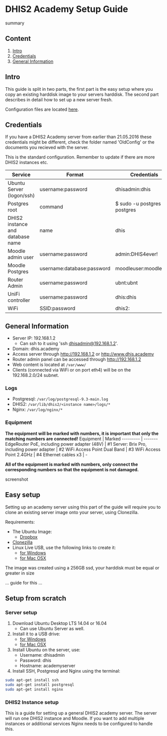 # DHIS2 Academy Setup Guide

summary

## Content
1. [Intro](#intro)
2. [Credentials](#credentials)
3. [General Information](#general-information)

## Intro
This guide is split in two parts, the first part is the easy setup where you copy an existing harddisk image to your servers harddisk. The second part describes in detail how to set up a new server fresh.

Configuration files are located [here](https://github.com/simjes/academy).

## Credentials
If you have a DHIS2 Academy server from earlier than 21.05.2016 these credentials might be different, check the folder named 'OldConfig' or the documents you recieved with the server.

This is the standard configuration. Remember to update if there are more DHIS2 instances etc.

Service | Format | Credentials
------- | ------ | -----------
Ubuntu Server (logon/ssh) | username:password | dhisadmin:dhis
Postgres root | command | $ sudo -u postgres psql postgres
DHIS2 instance and database name | name | dhis
Moodle admin user | username:password | admin:DHIS4ever!
Moodle Postgres | username:database:password | moodleuser:moodle:dhis
Router Admin | username:password | ubnt:ubnt
UniFi controller | username:password | dhis:dhis
WiFi | SSID:password | dhis2:<no password>

## General Information
* Server IP: 192.168.1.2
  * Can ssh to it using 'ssh dhisadmin@192.168.1.2'.
* Domain: dhis.academy
* Access server through http://192.168.1.2 or http://www.dhis.academy
* Router admin panel can be accessed through http://192.168.1.2
* Web content is located at `/var/www/`
* Clients (connected via WiFi or on port eth4) will be on the 192.168.2.0/24 subnet.


### Logs
* Postgresql: `/var/log/postgresql-9.3-main.log`
* DHIS2: `/var/lib/dhis2/<instance name>/logs/*`
* Nginx: `/var/log/nginx/*`

### Equipment
**The equipment will be marked with numbers, it is important that only the matching numbers are connected!**
Equipment | Marked
--------- | -------
EdgeRouter PoE, including power adapter (48V) | #1
Server: Brix Pro, including power adapter | #2
WiFi Access Point Dual Band | #3
WiFi Access Point 2.4GHz | #4
Ethernet cables x3 | -

**All of the equipment is marked with numbers, only connect the corresponding numbers so that the equipment is not damaged.**

<insert screenshot here> screenshot

## Easy setup
Setting up an academy server using this part of the guide will require you to clone an existing server image onto your server, using Clonezilla.

Requirements:
* The Ubuntu Image:
  * [Dropbox](https://www.dropbox.com/sh/ldus8wg06sw6vtu/AAClEz1EzW0U67dOXOafdOzea?dl=0)
  <add more links>
* [Clonezilla](http://clonezilla.org/downloads.php)
* Linux Live USB, use the following links to create it:
  * [for Windows](http://www.linuxliveusb.com)
  * [for Mac OSX](https://goo.gl/fgoM5R)
    <linux version>

The image was created using a 256GB ssd, your harddisk must be equal or greater in size <sjekk info her>

... guide for this ...

## Setup from scratch
### Server setup
1. Download Ubuntu Desktop LTS 14.04 or 16.04
    * Can use Ubuntu Server as well.
2. Install it to a USB drive:
    * [for Windows](http://www.linuxliveusb.com)
    * [for Mac OSX](https://goo.gl/fgoM5R)
      <linux version>
3. Install Ubuntu on the server, use:
    * Username: dhisadmin
    * Password: dhis
    * Hostname: academyserver
4. Install SSH, Postgresql and Nginx using the terminal:  
```bash
sudo apt-get install ssh  
sudo apt-get install postgresql  
sudo apt-get install nginx
```
### DHIS2 Instance setup
This is a guide for setting up a general DHIS2 academy server. The server will run one DHIS2 instance and Moodle. If you want to add multiple instances or additional services Nginx needs to be configured to handle this.

